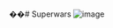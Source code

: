 ��#   S u p e r w a r s 
 
 ![image](https://github.com/omjadhav1910/Superwars/assets/144478519/346e5fc9-cdd8-4be2-bdd5-1bb4c076d8a3)
